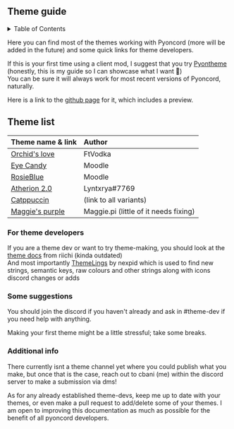 ## Theme guide 

<details>
    <summary>Table of Contents</summary>
    
___
1. [Theme list](#Theme-list) <div>
   
2. [For theme developers](#For-theme-developers) <div>
2.1 [Some suggestions](#Some-suggestions) <div>

   2.2 [Additional info](#Additional-info)
___
</details>

Here you can find most of the themes working with Pyoncord (more will be added in the future) and some quick links for theme developers.

If this is your first time using a client mod, I suggest that you try [Pyontheme](https://raw.githubusercontent.com/rennpy/pyontheme/main/pyontheme.json) (honestly, this is my guide so I can showcase what I want 🚎) <br>
You can be sure it will always work for most recent versions of Pyoncord, naturally.

Here is a link to the [github page](https://github.com/rennpy/pyontheme) for it, which includes a preview.

## Theme list
| Theme name & link | Author |
| --------- | :----------------------- |
| [Orchid's love](https://raw.githubusercontent.com/VodkaXMartini/VendettaTheme/main/Orchid.json) | FtVodka |
| [Eye Candy](https://raw.githubusercontent.com/Quinxxxx/Discord-themes/main/Vendetta/Eye_candy.json)  | Moodle |
| [RosieBlue](https://raw.githubusercontent.com/Moodzz1/DT/main/Vendetta/RosieBlue.json) | Moodle |
| [Atherion 2.0](https://raw.githubusercontent.com/LYNK-INCUU/Cosmicka/main/Aetherion-Vendetta.json) | Lyntxrya#7769 |
| [Catppuccin](https://github.com/catppuccin/vendetta) | (link to all variants) |
| [Maggie's purple](https://raw.githubusercontent.com/maggster165/vendettathemes/main/maggiespurple.json) | Maggie.pi (little of it needs fixing) |

### For theme developers

If you are a theme dev or want to try theme-making, you should look at the [theme docs](https://docs.riichi.tech/) from riichi (kinda outdated) <br>
And most importantly [ThemeLings](https://github.com/nexpid/Themelings) by nexpid which is used to find new strings, semantic keys, raw colours and other strings along with icons discord changes or adds <br>

### Some suggestions
You should join the discord if you haven't already and ask in #theme-dev if you need help with anything.

Making your first theme might be a little stressful; take some breaks.

### Additional info

There currently isnt a theme channel yet where you could publish what you make, but once that is the case, reach out to cbani (me) within the discord server to make a submission via dms!

As for any already established theme-devs, keep me up to date with your themes, or even make a pull request to add/delete some of your themes. I am open to improving this documentation as much as possible for the benefit of all pyoncord developers.









